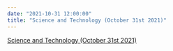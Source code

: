 ```yaml
---
date: "2021-10-31 12:00:00"
title: "Science and Technology (October 31st 2021)"
---
```


[Science and Technology (October 31st 2021)](/lemire/blog/2021/10-31-science-and-technology-october-31st-2021)


